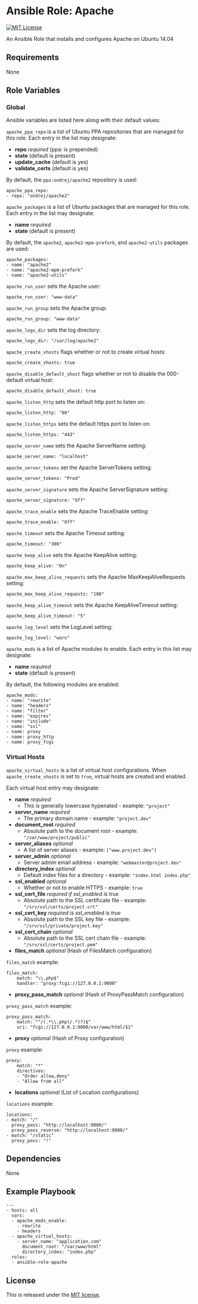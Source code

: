 # Ansible Role: Apache

[![MIT License](http://img.shields.io/badge/license-MIT-003399.svg)](http://opensource.org/licenses/MIT)

An Ansible Role that installs and configures Apache on Ubuntu 14.04

## Requirements

None

## Role Variables

### Global

Ansible variables are listed here along with their default values:

`apache_ppa_repo` is a list of Ubuntu PPA repositories that are managed for
this role. Each entry in the list may designate:

* **repo** *required* (ppa: is prepended)
* **state** (default is present)
* **update_cache** (default is yes)
* **validate_certs** (default is yes)

By default, the `ppa:ondrej/apache2` repository is used:

    apache_ppa_repo:
    - repo: "ondrej/apache2"

`apache_packages` is a list of Ubuntu packages that are managed for this role.
Each entry in the list may designate:

* **name** *required*
* **state** (default is present)

By default, the `apache2`, `apache2-mpm-prefork`, and `apache2-utils` packages
are used:

    apache_packages:
    - name: "apache2"
    - name: "apache2-mpm-prefork"
    - name: "apache2-utils"

`apache_run_user` sets the Apache user:

    apache_run_user: "www-data"

`apache_run_group` sets the Apache group:

    apache_run_group: "www-data"

`apache_logs_dir` sets the log directory:

    apache_logs_dir: "/var/log/apache2"

`apache_create_vhosts` flags whether or not to create virtual hosts:

    apache_create_vhosts: true

`apache_disable_default_vhost` flags whether or not to disable the 000-default
virtual host:

    apache_disable_default_vhost: true


`apache_listen_http` sets the default http port to listen on:

    apache_listen_http: "80"

`apache_listen_https` sets the default https port to listen on:

    apache_listen_https: "443"

`apache_server_name` sets the Apache ServerName setting:

    apache_server_name: "localhost"

`apache_server_tokens` set the Apache ServerTokens setting:

    apache_server_tokens: "Prod"

`apache_server_signature` sets the Apache ServerSignature setting:

    apache_server_signature: "Off"

`apache_trace_enable` sets the Apache TraceEnable setting:

    apache_trace_enable: "Off"

`apache_timeout` sets the Apache Timeout setting:

    apache_timeout: "300"

`apache_keep_alive` sets the Apache KeepAlive setting:

    apache_keep_alive: "On"

`apache_max_keep_alive_requests` sets the Apache MaxKeepAliveRequests setting:

    apache_max_keep_alive_requests: "100"

`apache_keep_alive_timeout` sets the Apache KeepAliveTimeout setting:

    apache_keep_alive_timeout: "5"

`apache_log_level` sets the LogLevel setting:

    apache_log_level: "warn"

`apache_mods` is a list of Apache modules to enable. Each entry in this list
may designate:

* **name** *required*
* **state** (default is present)

By default, the following modules are enabled:

    apache_mods:
    - name: "rewrite"
    - name: "headers"
    - name: "filter"
    - name: "expires"
    - name: "include"
    - name: "ssl"
    - name: proxy
    - name: proxy_http
    - name: proxy_fcgi

### Virtual Hosts

`apache_virtual_hosts` is a list of virtual host configurations. When
`apache_create_vhosts` is set to `true`, virtual hosts are created and enabled.

Each virtual host entry may designate:

* **name** *required*
    * This is generally lowercase hypenated - example: `"project"`
* **server_name** *required*
    * The primary domain name - example: `"project.dev"`
* **document_root** *required*
    * Absolute path to the document root - example: `"/var/www/project/public"`
* **server_aliases** *optional*
    * A list of server aliases - example: `["www.project.dev"]`
* **server_admin** *optional*
    * Server admin email address - example: `"webmaster@project.dev"`
* **directory_index** *optional*
    * Default index files for a directory - example: `"index.html index.php"`
* **ssl_enabled** *optional*
    * Whether or not to enable HTTPS - example: `true`
* **ssl_cert_file** *required if ssl_enabled is true*
    * Absolute path to the SSL certificate file - example: `"/srv/ssl/certs/project.crt"`
* **ssl_cert_key** *required is ssl_enabled is true*
    * Absolute path to the SSL key file - example: `"/srv/ssl/private/project.key"`
* **ssl_cert_chain** *optional*
    * Absolute path to the SSL cert chain file - example: `"/srv/ssl/certs/project.pem"`
* **files_match** *optional* (Hash of FilesMatch configuration)

`files_match` example:

    files_match:
        match: "\\.php$"
        handler: "proxy:fcgi://127.0.0.1:9000"

* **proxy_pass_match** *optional* (Hash of ProxyPassMatch configuration)

`proxy_pass_match` example:

    proxy_pass_match:
        match: "^/(.*\\.php(/.*)?)$"
        uri: "fcgi://127.0.0.1:9000/var/www/html/$1"

* **proxy** *optional* (Hash of Proxy configuration)

`proxy` example:

    proxy:
        match: "*"
        directives:
        - "Order allow,deny"
        - "Allow from all"

* **locations** *optional* (List of Location configurations)

`locations` example:

    locations:
    - match: "/"
      proxy_pass: "http://localhost:9000/"
      proxy_pass_reverse: "http://localhost:9000/"
    - match: "/static"
      proxy_pass: "!"

## Dependencies

None

## Example Playbook

    ---
    - hosts: all
      vars:
      - apache_mods_enable:
        - rewrite
        - headers
      - apache_virtual_hosts:
        - server_name: "application.com"
          document_root: "/var/www/html"
          directory_index: "index.php"
      roles:
      - ansible-role-apache

## License

This is released under the [MIT license](http://opensource.org/licenses/MIT).
